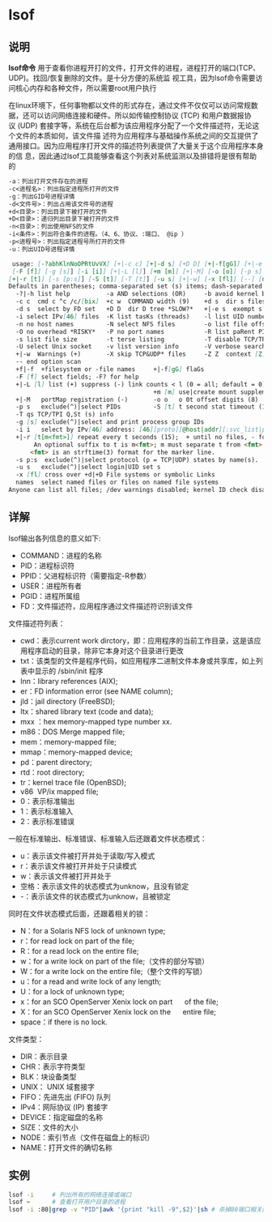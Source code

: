 # **lsof**

## 说明

**lsof命令** 用于查看你进程开打的文件，打开文件的进程，进程打开的端口(TCP、UDP)。找回/恢复删除的文件。是十分方便的系统监
视工具，因为lsof命令需要访问核心内存和各种文件，所以需要root用户执行

在linux环境下，任何事物都以文件的形式存在，通过文件不仅仅可以访问常规数据，还可以访问网络连接和硬件。所以如传输控制协议
(TCP) 和用户数据报协议 (UDP) 套接字等，系统在后台都为该应用程序分配了一个文件描述符，无论这个文件的本质如何，该文件描
述符为应用程序与基础操作系统之间的交互提供了通用接口。因为应用程序打开文件的描述符列表提供了大量关于这个应用程序本身的信
息，因此通过lsof工具能够查看这个列表对系统监测以及排错将是很有帮助的

```markdown
-a：列出打开文件存在的进程
-c<进程名>：列出指定进程所打开的文件
-g：列出GID号进程详情
-d<文件号>：列出占用该文件号的进程
+d<目录>：列出目录下被打开的文件
+D<目录>：递归列出目录下被打开的文件
-n<目录>：列出使用NFS的文件
-i<条件>：列出符合条件的进程。（4、6、协议、:端口、 @ip ）
-p<进程号>：列出指定进程号所打开的文件
-u：列出UID号进程详情

 usage: [-?abhKlnNoOPRtUvVX] [+|-c c] [+|-d s] [+D D] [+|-f[gG]] [+|-e s]
 [-F [f]] [-g [s]] [-i [i]] [+|-L [l]] [+m [m]] [+|-M] [-o [o]] [-p s]
[+|-r [t]] [-s [p:s]] [-S [t]] [-T [t]] [-u s] [+|-w] [-x [fl]] [--] [names]
Defaults in parentheses; comma-separated set (s) items; dash-separated ranges.
  -?|-h list help          -a AND selections (OR)     -b avoid kernel blocks
  -c c  cmd c ^c /c/[bix]  +c w  COMMAND width (9)    +d s  dir s files
  -d s  select by FD set   +D D  dir D tree *SLOW?*   +|-e s  exempt s *RISKY*
  -i select IPv[46] files  -K list tasKs (threads)    -l list UID numbers
  -n no host names         -N select NFS files        -o list file offset
  -O no overhead *RISKY*   -P no port names           -R list paRent PID
  -s list file size        -t terse listing           -T disable TCP/TPI info
  -U select Unix socket    -v list version info       -V verbose search
  +|-w  Warnings (+)       -X skip TCP&UDP* files     -Z Z  context [Z]
  -- end option scan
  +f|-f  +filesystem or -file names     +|-f[gG] flaGs
  -F [f] select fields; -F? for help
  +|-L [l] list (+) suppress (-) link counts < l (0 = all; default = 0)
                                        +m [m] use|create mount supplement
  +|-M   portMap registration (-)       -o o   o 0t offset digits (8)
  -p s   exclude(^)|select PIDs         -S [t] t second stat timeout (15)
  -T qs TCP/TPI Q,St (s) info
  -g [s] exclude(^)|select and print process group IDs
  -i i   select by IPv[46] address: [46][proto][@host|addr][:svc_list|port_list]
  +|-r [t[m<fmt>]] repeat every t seconds (15);  + until no files, - forever.
       An optional suffix to t is m<fmt>; m must separate t from <fmt> and
      <fmt> is an strftime(3) format for the marker line.
  -s p:s  exclude(^)|select protocol (p = TCP|UDP) states by name(s).
  -u s   exclude(^)|select login|UID set s
  -x [fl] cross over +d|+D File systems or symbolic Links
  names  select named files or files on named file systems
Anyone can list all files; /dev warnings disabled; kernel ID check disabled.
```

## 详解

lsof输出各列信息的意义如下:

* COMMAND：进程的名称
* PID：进程标识符
* PPID：父进程标识符（需要指定-R参数）
* USER：进程所有者
* PGID：进程所属组
* FD：文件描述符，应用程序通过文件描述符识别该文件

文件描述符列表：

* cwd：表示current work dirctory，即：应用程序的当前工作目录，这是该应用程序启动的目录，除非它本身对这个目录进行更改
* txt：该类型的文件是程序代码，如应用程序二进制文件本身或共享库，如上列表中显示的 /sbin/init 程序
* lnn：library references (AIX);
* er：FD information error (see NAME column);
* jld：jail directory (FreeBSD);
* ltx：shared library text (code and data);
* mxx ：hex memory-mapped type number xx.
* m86：DOS Merge mapped file;
* mem：memory-mapped file;
* mmap：memory-mapped device;
* pd：parent directory;
* rtd：root directory;
* tr：kernel trace file (OpenBSD);
* v86  VP/ix mapped file;
* 0：表示标准输出
* 1：表示标准输入
* 2：表示标准错误

一般在标准输出、标准错误、标准输入后还跟着文件状态模式：

* u：表示该文件被打开并处于读取/写入模式
* r：表示该文件被打开并处于只读模式
* w：表示该文件被打开并处于
* 空格：表示该文件的状态模式为unknow，且没有锁定
* -：表示该文件的状态模式为unknow，且被锁定

同时在文件状态模式后面，还跟着相关的锁：

* N：for a Solaris NFS lock of unknown type;
* r：for read lock on part of the file;
* R：for a read lock on the entire file;
* w：for a write lock on part of the file;（文件的部分写锁）
* W：for a write lock on the entire file;（整个文件的写锁）
* u：for a read and write lock of any length;
* U：for a lock of unknown type;
* x：for an SCO OpenServer Xenix lock on part      of the file;
* X：for an SCO OpenServer Xenix lock on the      entire file;
* space：if there is no lock.

文件类型：

* DIR：表示目录
* CHR：表示字符类型
* BLK：块设备类型
* UNIX： UNIX 域套接字
* FIFO：先进先出 (FIFO) 队列
* IPv4：网际协议 (IP) 套接字
* DEVICE：指定磁盘的名称
* SIZE：文件的大小
* NODE：索引节点（文件在磁盘上的标识）
* NAME：打开文件的确切名称

## 实例

```bash
lsof -i     # 列出所有的网络连接或端口
lsof ~      # 查看打开用户目录的进程
lsof -i :80|grep -v "PID"|awk '{print "kill -9",$2}'|sh # 杀掉80端口相关的进程
```
